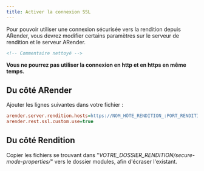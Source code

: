 ```yaml
---
title: Activer la connexion SSL
---
```


Pour pouvoir utiliser une connexion sécurisée vers la rendition depuis
ARender, vous devrez modifier certains paramètres sur le serveur de
rendition et le serveur ARender.

```xml
<!-- Commentaire nettoyé -->
```
**Vous ne pourrez pas utiliser la connexion en http et en
https en même temps.**

## Du côté ARender

Ajouter les lignes suivantes dans votre fichier :


```cfg
arender.server.rendition.hosts=https://NOM_HÔTE_RENDITION_:PORT_RENDITION/
arender.rest.ssl.custom.use=true
```


## Du côté Rendition

Copier les fichiers se trouvant dans
"*VOTRE_DOSSIER_RENDITION/secure-mode-properties/*" vers le dossier
modules, afin d'écraser l'existant.
